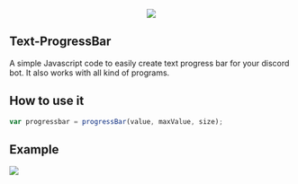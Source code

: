 <p align="center">
  <img src="https://img.uxfree.com/wp-content/uploads/2018/04/pixel-loading-bar.jpg">
</p>

## Text-ProgressBar
A simple Javascript code to easily create text progress bar for your discord bot.
It also works with all kind of programs.

## How to use it

```javascript
var progressbar = progressBar(value, maxValue, size);
```

## Example
![](https://i.imgur.com/AOCcEVW.png)
